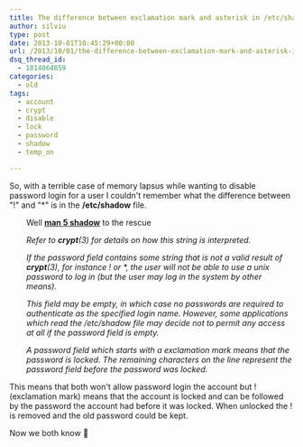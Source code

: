 ```yaml
---
title: The difference between exclamation mark and asterisk in /etc/shadow
author: silviu
type: post
date: 2013-10-01T10:45:29+00:00
url: /2013/10/01/the-difference-between-exclamation-mark-and-asterisk-in-etcshadow/
dsq_thread_id:
  - 1814064859
categories:
  - old
tags:
  - account
  - crypt
  - disable
  - lock
  - password
  - shadow
  - temp_on

---
```

So, with a terrible case of memory lapsus while wanting to disable password login for a user I couldn't remember what the difference between "!" and "*" is in the **/etc/shadow** file.

<p style="padding-left: 30px">
  Well <a href="http://manpages.sgvulcan.com/shadow.5.php"><strong>man 5 shadow</strong></a> to the rescue
</p>

<p style="padding-left: 30px">
  <em>Refer to <b>crypt</b>(3) for details on how this string is interpreted.</em>
</p>

<p style="padding-left: 30px">
  <em>If the password field contains some string that is not a valid result of <b>crypt</b>(3), for instance ! or *, the user will not be able to use a unix password to log in (but the user may log in the system by other means).</em>
</p>

<p style="padding-left: 30px">
  <em>This field may be empty, in which case no passwords are required to authenticate as the specified login name. However, some applications which read the /etc/shadow file may decide not to permit any access at all if the password field is empty.</em>
</p>

<p style="padding-left: 30px">
  <em>A password field which starts with a exclamation mark means that the password is locked. The remaining characters on the line represent the password field before the password was locked.</em>
</p>

This means that both won't allow password login the account but ! (exclamation mark) means that the account is locked and can be followed by the password the account had before it was locked. When unlocked the ! is removed and the old password could be kept.

Now we both know 🙂